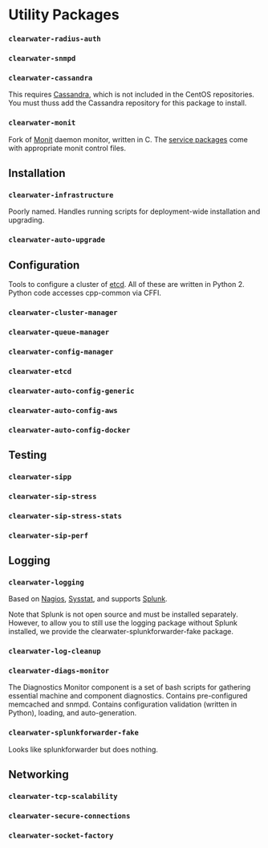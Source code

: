 Utility Packages
================


### `clearwater-radius-auth`

### `clearwater-snmpd`

### `clearwater-cassandra`

This requires [Cassandra](http://cassandra.apache.org/), which is not included in the CentOS
repositories. You must thuss add the Cassandra repository for this package to install.

### `clearwater-monit`

Fork of [Monit](https://mmonit.com/monit/) daemon monitor, written in C. The
[service packages](service-packages.md) come with appropriate monit control files.


Installation
------------

### `clearwater-infrastructure`

Poorly named. Handles running scripts for deployment-wide installation and upgrading.

### `clearwater-auto-upgrade`


Configuration
-------------

Tools to configure a cluster of [etcd](https://github.com/coreos/etcd). All of these are written in
Python 2. Python code accesses cpp-common via CFFI.

### `clearwater-cluster-manager`

### `clearwater-queue-manager`

### `clearwater-config-manager`

### `clearwater-etcd`

### `clearwater-auto-config-generic`

### `clearwater-auto-config-aws`

### `clearwater-auto-config-docker`


Testing
-------

### `clearwater-sipp`

### `clearwater-sip-stress`

### `clearwater-sip-stress-stats`

### `clearwater-sip-perf`


Logging
-------

### `clearwater-logging`

Based on [Nagios](https://www.nagios.org/),
[Sysstat](https://github.com/sysstat/sysstat), and supports [Splunk](https://www.splunk.com/).

Note that Splunk is not open source and must be installed separately. However, to allow you to
still use the logging package without Splunk installed, we provide the
clearwater-splunkforwarder-fake package.

### `clearwater-log-cleanup`

### `clearwater-diags-monitor`

The Diagnostics Monitor component is a set of bash scripts for gathering essential machine
and component diagnostics. Contains pre-configured memcached and snmpd. Contains configuration
validation (written in Python), loading, and auto-generation.

### `clearwater-splunkforwarder-fake`

Looks like splunkforwarder but does nothing.


Networking
----------

### `clearwater-tcp-scalability`

### `clearwater-secure-connections`

### `clearwater-socket-factory`
